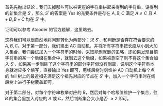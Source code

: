 首先先抛出结论：我们去掉那些可以被更短的字符串拼起来得到的字符串，设得到的新集合是 $S'$，那么 $S'$ 的答案是 Yes 的充要条件是存在 $A,B,C$ 满足 $A\ne C$ 且 $A+B,B+C$ 均在 $S'$ 中。

证明可以参考 Atcoder 的官方题解，这里略去。

这样我们可以很自然地将问题转化为两部分：求 $S'$、和判断是否存在符合要求的 $A,B,C$。对于第一部分，我们建出 AC 自动机，并将所有字符串按长度从小到大加入集合，我们尝试加入一个字符串的时候，采取能删就删的策略，即如果发现目前字符串的某一个后缀在集合中，就删去这个后缀，如果被删空了则不将这个集合加入 $S'$，如果某一步删除了这个字符串的部分字符但没有删空，说明这个字符串本身就对应多个缩写，直接输出 Yes 即可，用线段树时刻维护 AC 自动机上每个点的 fail 树上的最近祖先满足这个祖先对应的节点在 $S'$ 中，加入一个字符串时在线段树上进行子树覆盖即可。

对于第二部分，对每个字符串枚举对应的 $B$，然后对每个哈希值维护一个集合，往 $B$ 的集合里加入对应的 $A$ 或 $C$，然后判断集合大小是否 $\ge 2$ 即可。